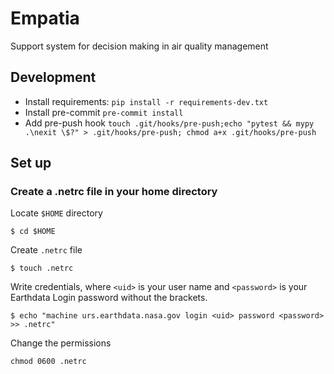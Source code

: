 # Empatia
Support system for decision making in air quality management

## Development
- Install requirements: `pip install -r requirements-dev.txt`
- Install pre-commit `pre-commit install`
- Add pre-push hook `touch .git/hooks/pre-push;echo "pytest && mypy .\nexit \$?" > .git/hooks/pre-push; chmod a+x .git/hooks/pre-push`


## Set up

### Create a .netrc file in your home directory

Locate `$HOME` directory
```
$ cd $HOME
```

Create `.netrc` file
```
$ touch .netrc
```

Write credentials, where `<uid>` is your user name and `<password>` is your Earthdata Login password without the brackets.
```
$ echo "machine urs.earthdata.nasa.gov login <uid> password <password> >> .netrc"
```


Change the permissions
```
chmod 0600 .netrc 
```
